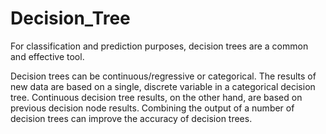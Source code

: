 # Decision_Tree

For classification and prediction purposes, decision trees are a common and effective tool.

Decision trees can be continuous/regressive or categorical. The results of new data are based on a single, discrete variable in a categorical decision tree. Continuous decision tree results, on the other hand, are based on previous decision node results. Combining the output of a number of decision trees can improve the accuracy of decision trees.
